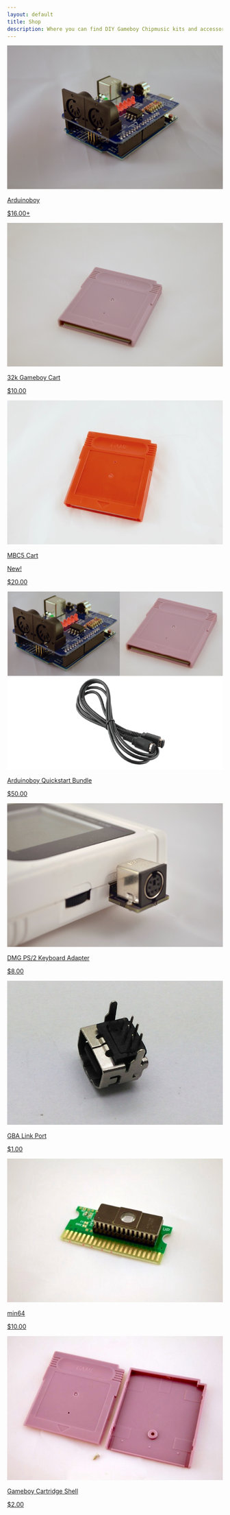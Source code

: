 ```yaml
---
layout: default
title: Shop
description: Where you can find DIY Gameboy Chipmusic kits and accessories
---
```

<div class="tile">
	<a href="/arduinoboy">
		<img src="/public/gallery/1.jpg"/>
		<p>Arduinoboy</p>
		<div class="price">
		  <p>$16.00+</p>
		</div>
	</a>
</div>

<div class="tile">
	<a href="/32kcart">
		<img src="/public/32kcart/1.jpg"/>
		<p>32k Gameboy Cart</p>
		<div class="price">
		  <p>$10.00</p>
		</div>
	</a>
</div>

<div class="tile product-callout">
	<a href="/mbc5cart">
		<img src="/public/images/mbc5/1.jpg"/>
		<p>MBC5 Cart</p>
		<div class="after">
			<p>New!</p>
		</div>
		<div class="price">
		  <p>$20.00</p>
		</div>
	</a>
</div>

<div class="tile">
	<a href="/arduinoboyquickstart">
		<img src="/public/images/aboyquickstart/1.png"/>
		<p>Arduinoboy Quickstart Bundle</p>
		<div class="price">
		  <p>$50.00</p>
		</div>
	</a>
</div>

<div class="tile">
	<a href="/dmgps2">
		<img src="/public/images/ps2/4.jpg"/>
		<p>DMG PS/2 Keyboard Adapter</p>
		<div class="price">
		  <p>$8.00</p>
		</div>
	</a>
</div>

<div class="tile">
	<a href="/linkport">
		<img src="/public/images/gbalink.png"/>
		<p>GBA Link Port</p>
		<div class="price">
		  <p>$1.00</p>
		</div>
	</a>
</div>

<div class="tile">
	<a href="/min64">
		<img src="/public/images/min64/1.jpg"/>
		<p>min64</p>
		<div class="price">
		  <p>$10.00</p>
		</div>
	</a>
</div>

<div class="tile">
	<a href="/gbshell">
		<img src="/public/images/gbshell/1.jpg"/>
		<p>Gameboy Cartridge Shell</p>
		<div class="price">
		  <p>$2.00</p>
		</div>
	</a>
</div>

